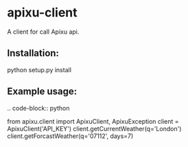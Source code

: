 apixu-client
========

A client for call Apixu api.

Installation:
-------------------
python setup.py install


Example usage:
-------------------

.. code-block:: python

from apixu.client import ApixuClient, ApixuException
client = ApixuClient('API_KEY')
client.getCurrentWeather(q='London')
client.getForcastWeather(q='07112', days=7)

